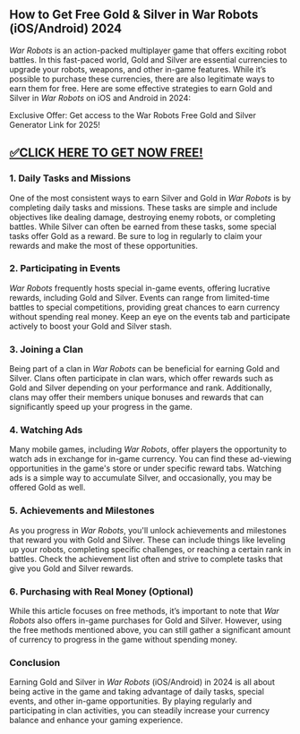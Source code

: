 ## **How to Get Free Gold & Silver in War Robots (iOS/Android) 2024**

*War Robots* is an action-packed multiplayer game that offers exciting robot battles. In this fast-paced world, Gold and Silver are essential currencies to upgrade your robots, weapons, and other in-game features. While it’s possible to purchase these currencies, there are also legitimate ways to earn them for free. Here are some effective strategies to earn Gold and Silver in *War Robots* on iOS and Android in 2024:

Exclusive Offer: Get access to the War Robots Free Gold and Silver Generator Link for 2025!

## [✅CLICK HERE TO GET NOW FREE!](https://besteventtoday.com/war/robots/9999/)

### 1. **Daily Tasks and Missions**
One of the most consistent ways to earn Silver and Gold in *War Robots* is by completing daily tasks and missions. These tasks are simple and include objectives like dealing damage, destroying enemy robots, or completing battles. While Silver can often be earned from these tasks, some special tasks offer Gold as a reward. Be sure to log in regularly to claim your rewards and make the most of these opportunities.

### 2. **Participating in Events**
*War Robots* frequently hosts special in-game events, offering lucrative rewards, including Gold and Silver. Events can range from limited-time battles to special competitions, providing great chances to earn currency without spending real money. Keep an eye on the events tab and participate actively to boost your Gold and Silver stash.

### 3. **Joining a Clan**
Being part of a clan in *War Robots* can be beneficial for earning Gold and Silver. Clans often participate in clan wars, which offer rewards such as Gold and Silver depending on your performance and rank. Additionally, clans may offer their members unique bonuses and rewards that can significantly speed up your progress in the game.

### 4. **Watching Ads**
Many mobile games, including *War Robots*, offer players the opportunity to watch ads in exchange for in-game currency. You can find these ad-viewing opportunities in the game's store or under specific reward tabs. Watching ads is a simple way to accumulate Silver, and occasionally, you may be offered Gold as well.

### 5. **Achievements and Milestones**
As you progress in *War Robots*, you'll unlock achievements and milestones that reward you with Gold and Silver. These can include things like leveling up your robots, completing specific challenges, or reaching a certain rank in battles. Check the achievement list often and strive to complete tasks that give you Gold and Silver rewards.

### 6. **Purchasing with Real Money (Optional)**
While this article focuses on free methods, it’s important to note that *War Robots* also offers in-game purchases for Gold and Silver. However, using the free methods mentioned above, you can still gather a significant amount of currency to progress in the game without spending money.

### Conclusion
Earning Gold and Silver in *War Robots* (iOS/Android) in 2024 is all about being active in the game and taking advantage of daily tasks, special events, and other in-game opportunities. By playing regularly and participating in clan activities, you can steadily increase your currency balance and enhance your gaming experience.
